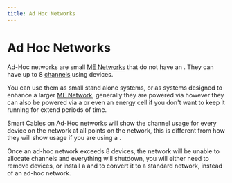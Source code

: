 ```yaml
---
title: Ad Hoc Networks
---
```


# Ad Hoc Networks

Ad-Hoc networks are small [ME Networks](../me-network.md) that do not have an <ItemLink id="controller" />.
They can have up to 8 [channels](channels.md) using devices.

You can use them as small stand alone systems, or as systems designed to
enhance a larger [ME Network](../me-network.md), generally they are
powered via <ItemLink id="quartz_fiber"/>
however they can also be powered via a <ItemLink id="energy_acceptor"/> or even an energy cell if
you don't want to keep it running for extend periods of time.

Smart Cables on Ad-Hoc networks will show the channel usage for every device on
the network at all points on the network, this is different from how they will
show usage if you are using a <ItemLink id="controller"/>.

Once an ad-hoc network exceeds 8 devices, the network will be unable to
allocate channels and everything will shutdown, you will either need to remove
devices, or install a <ItemLink id="controller"/> and to convert it to a
standard network, instead of an ad-hoc network.
